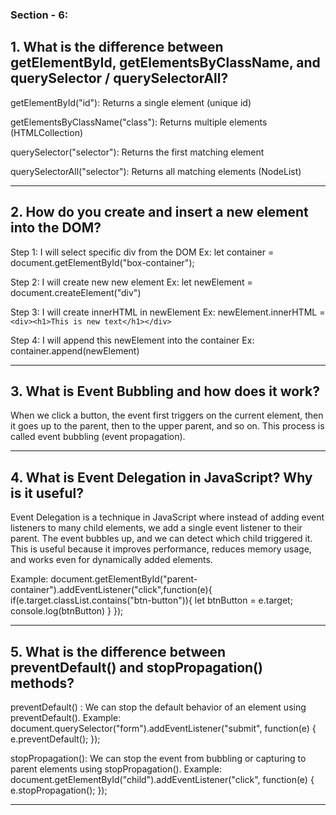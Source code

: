 ### Section - 6:

## 1. What is the difference between getElementById, getElementsByClassName, and querySelector / querySelectorAll?

getElementById("id"): Returns a single element (unique id)

getElementsByClassName("class"): Returns multiple elements (HTMLCollection)

querySelector("selector"): Returns the first matching element

querySelectorAll("selector"): Returns all matching elements (NodeList)

---

## 2. How do you create and insert a new element into the DOM?

Step 1: I will select specific div from the DOM
Ex: let container = document.getElementById("box-container");

Step 2: I will create new new element
Ex: let newElement = document.createElement("div")

Step 3: I will create innerHTML in newElement
Ex: newElement.innerHTML = `<div><h1>This is new text</h1></div>`

Step 4: I will append this newElement into the container
Ex: container.append(newElement)

---

## 3. What is Event Bubbling and how does it work?

When we click a button, the event first triggers on the current element, then it goes up to the parent, then to the upper parent, and so on. This process is called event bubbling (event propagation).

---

## 4. What is Event Delegation in JavaScript? Why is it useful?

Event Delegation is a technique in JavaScript where instead of adding event listeners to many child elements, we add a single event listener to their parent. The event bubbles up, and we can detect which child triggered it. This is useful because it improves performance, reduces memory usage, and works even for dynamically added elements.

Example:
document.getElementById("parent-container").addEventListener("click",function(e){
if(e.target.classList.contains("btn-button")){
let btnButton = e.target;
console.log(btnButton)
}
});

---

## 5. What is the difference between preventDefault() and stopPropagation() methods?

preventDefault() : We can stop the default behavior of an element using preventDefault().
Example:
document.querySelector("form").addEventListener("submit", function(e) {
e.preventDefault();
});

stopPropagation(): We can stop the event from bubbling or capturing to parent elements using stopPropagation().
Example:
document.getElementById("child").addEventListener("click", function(e) {
e.stopPropagation();
});

---
